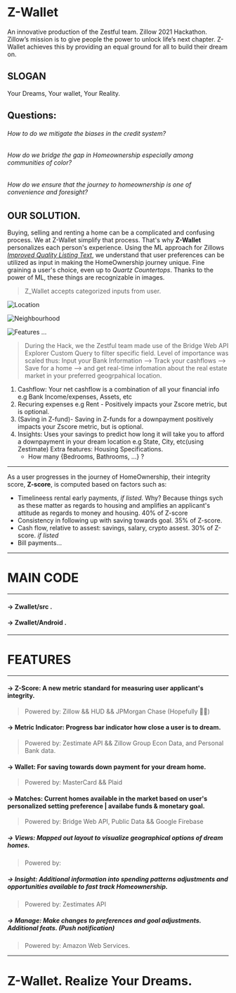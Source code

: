 # Z-Wallet
 An innovative production of the Zestful team. Zillow 2021 Hackathon.
 Zillow’s mission is to give people the power to unlock life’s next chapter. Z-Wallet achieves this by providing an equal ground for all to build their dream on.
 
## SLOGAN
 Your Dreams, Your wallet, Your Reality.
 
## **Questions**:
###### How to do we mitigate the biases in the credit system?
###### How do we bridge the gap in Homeownership especially among communities of color?
###### How do we ensure that the journey to homeownership is one of convenience and foresight?
 
## OUR SOLUTION.
 
Buying, selling and renting a home can be a complicated and confusing process. We at Z-Wallet simplify that process. That's why **Z-Wallet** personalizes each person's experience. Using the ML approach for Zillows [_Improved Quality Listing Text_](https://www.zillow.com/tech/improve-quality-listing-text/), we understand that user preferences can be utilized as input in making the HomeOwnership journey unique. Fine graining a user's choice, even up to *Quartz Countertops*. Thanks to the power of ML, these things are recognizable in images. 
> Z_Wallet accepts categorized inputs from user. 

![Location](https://photos.app.goo.gl/8zTW9GLnYqt3Y6Eo8)

![Neighbourhood](https://photos.app.goo.gl/tYdx3v4hi1mwvLUS8)

![Features ...](https://photos.app.goo.gl/YNQ1SEWWKJmCz6mg8)


> During the Hack, we the Zestful team made use of the Bridge Web API Explorer Custom Query to filter specific field. Level of importance was scaled thus: 
Input your Bank Information --> Track your cashflows -->  Save for a home --> and get real-time infomation about the real estate market in your preferred geogrpahical location.

1. Cashflow: Your net cashflow is a combination of all your financial info e.g Bank Income/expenses, Assets, etc
2. Recuring expenses e.g Rent - Positively impacts your Zscore metric, but is optional.
3. (Saving in Z-fund)- Saving in Z-funds for a downpayment positively impacts your Zscore metric, but is optional.
4. Insights:
Uses your savings to predict how long it will take you to afford a downpayment in your dream location e.g State, City, etc(using Zestimate)
   Extra features: Housing Specifications.
      - How many {Bedrooms, Bathrooms, ...} ?
***
As a user progresses in the journey of HomeOwnership, their integrity score, **Z-score**, is computed based on factors such as:

- Timelineess rental early payments, *if listed.* Why? Because things sych as these matter as regards to housing and amplifies an applicant's attitude as regards to money and housing. 40% of Z-score
- Consistency in following up with saving towards goal. 35% of Z-score.
- Cash flow, relative to assest: savings, salary, crypto assest. 30% of Z-score. *if listed* 
- Bill payments...
***


# MAIN CODE
*** 
#### -> Zwallet/src .
#### -> Zwallet/Android .
***
 
# FEATURES
*** 
#### **-> Z-Score**: A new metric standard for measuring user applicant's integrity.
> Powered by: Zillow && HUD && JPMorgan Chase (Hopefully 🤞🏽)
#### **-> Metric Indicator**: Progress bar indicator how close a user is to dream.
> Powered by: Zestimate API && Zillow Group Econ Data, and Personal Bank data.
#### **-> Wallet**: For saving towards down payment for your dream home.
> Powered by: MasterCard && Plaid 
#### **-> Matches**: Current homes available in the market based on user's personalized setting preference | availabe funds & monetary goal.
> Powered by: Bridge Web API, Public Data && Google Firebase
##### **-> Views**: Mapped out layout to visualize geographical options of dream homes.
> Powered by: 
##### **-> Insight**: Additional information into spending patterns adjustments and opportunities available to fast track Homeownership. 
> Powered by: Zestimates API
##### **-> Manage**: Make changes to preferences and goal adjustments. Additional feats. (Push notification)
> Powered by: Amazon Web Services.
***
 
# Z-Wallet. Realize Your Dreams.

